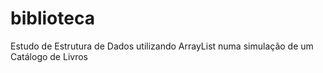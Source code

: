 # biblioteca
Estudo de Estrutura de Dados utilizando ArrayList numa simulação de um Catálogo de Livros
